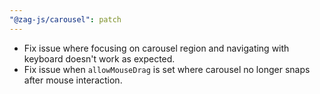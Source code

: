 ```yaml
---
"@zag-js/carousel": patch
---
```


- Fix issue where focusing on carousel region and navigating with keyboard doesn't work as expected.
- Fix issue when `allowMouseDrag` is set where carousel no longer snaps after mouse interaction.
